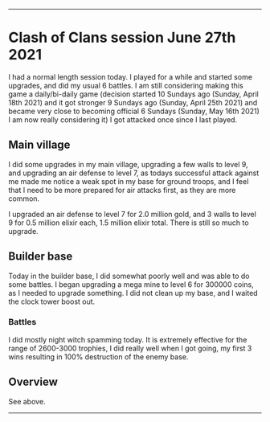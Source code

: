 
***

# Clash of Clans session June 27th 2021

I had a normal length session today. I played for a while and started some upgrades, and did my usual 6 battles. I am still considering making this game a daily/bi-daily game (decision started 10 Sundays ago (Sunday, April 18th 2021) and it got stronger 9 Sundays ago (Sunday, April 25th 2021) and became very close to becoming official 6 Sundays (Sunday, May 16th 2021) I am now really considering it) I got attacked once since I last played.

## Main village

I did some upgrades in my main village, upgrading a few walls to level 9, and upgrading an air defense to level 7, as todays successful attack against me made me notice a weak spot in my base for ground troops, and I feel that I need to be more prepared for air attacks first, as they are more common.

I upgraded an air defense to level 7 for 2.0 million gold, and 3 walls to level 9 for 0.5 million elixir each, 1.5 million elixir total. There is still so much to upgrade.

## Builder base

Today in the builder base, I did somewhat poorly well and was able to do some battles. I began upgrading a mega mine to level 6 for 300000 coins, as I needed to upgrade something. I did not clean up my base, and I waited the clock tower boost out.

### Battles

I did mostly night witch spamming today. It is extremely effective for the range of 2600-3000 trophies, I did really well when I got going, my first 3 wins resulting in 100% destruction of the enemy base.

## Overview

See above.

***
